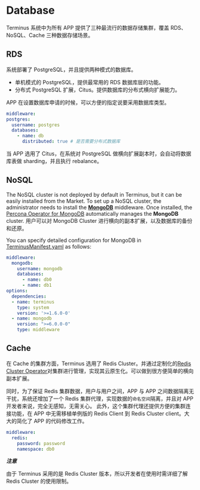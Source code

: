 # Database

Terminus 系统中为所有 APP 提供了三种最流行的数据存储集群，覆盖 RDS、NoSQL、Cache 三种数据存储场景。

## RDS

系统部署了 PostgreSQL，并且提供两种模式的数据库。

- 单机模式的 PostgreSQL，提供最常用的 RDS 数据库层的功能。
- 分布式 PostgreSQL 扩展，Citus。提供数据库的分布式横向扩展能力。

APP 在设置数据库申请的时候，可以方便的指定说要采用数据库类型。

```yaml
middleware:
postgres:
  username: postgres
  databases:
    - name: db
      distributed: true # 是否需要分布式数据库
```

当 APP 选用了 Citus，在系统对 PostgreSQL 做横向扩展副本时，会自动将数据库表做 sharding，并且执行 rebalance。

## NoSQL

The NoSQL cluster is not deployed by default in Terminus, but it can be easily installed from the Market. To set up a NoSQL cluster, the administrator needs to install the [**MongoDB**](https://market.jointerminus.com/middleware/mongodb) middleware. Once installed, the [Percona Operator for MongoDB](https://github.com/percona/percona-server-mongodb-operator) automatically manages the **MongoDB** cluster. 用户可以对 MongoDB Cluster 进行横向的副本扩展，以及数据库的备份和还原。

You can specify detailed configuration for MongoDB in [TerminusManifest.yaml](../package/manifest.md#middleware) as follows:

```yaml
middleware:
  mongodb:
    username: mongodb
    databases:
      - name: db0
      - name: db1
options:
  dependencies:
  - name: terminus
    type: system
    version: '>=1.6.0-0'
  - name: mongodb
    version: ">=6.0.0-0"
    type: middleware      
```

## Cache

在 Cache 的集群方面，Terminus 选用了 Redis Cluster。并通过定制化的[Redis Cluster Operator](https://github.com/beclab/redis-cluster-operator)对集群进行管理，实现其云原生化。可以做到很方便简单的横向副本扩展。

同时，为了保证 Redis 集群数据，用户与用户之间，APP 与 APP 之间数据隔离无干扰，系统还增加了一个 Redis 集群代理，实现数据的`命名空间`隔离，并且对 APP 开发者来说，完全无感知，无需关心。
此外，这个集群代理还提供方便的集群连接功能，在 APP 中无需移植单例版的 Redis Client 到 Redis Cluster client。大大的简化了 APP 的代码修改工作。

```Yaml
middleware:
  redis:
    password: password
    namespace: db0
```

**_注意_**

由于 Terminus 采用的是 Redis Cluster 版本，所以开发者在使用时需详细了解 Redis Cluster 的使用限制。
